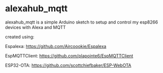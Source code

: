 # alexahub_mqtt
alexahub_mqtt is a simple Arduino sketch to setup and control my esp8266 devices with Alexa and MQTT 

created using:

Espalexa:      https://github.com/Aircoookie/Espalexa

EspMQTTClient: https://github.com/plapointe6/EspMQTTClient

ESP32-OTA:     https://github.com/scottchiefbaker/ESP-WebOTA
